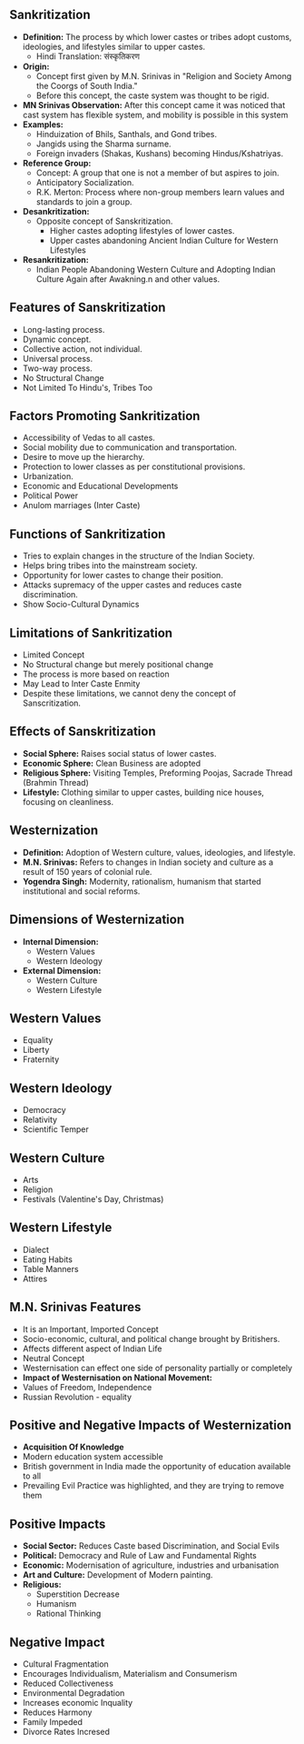 ## Sankritization

*   **Definition:** The process by which lower castes or tribes adopt customs, ideologies, and lifestyles similar to upper castes.
    *   Hindi Translation: संस्कृतिकरण
*   **Origin:**
    *   Concept first given by M.N. Srinivas in "Religion and Society Among the Coorgs of South India."
    *   Before this concept, the caste system was thought to be rigid.
*   **MN Srinivas Observation:** After this concept came it was noticed that cast system has flexible system, and mobility is possible in this system
*   **Examples:**
    *   Hinduization of Bhils, Santhals, and Gond tribes.
    *   Jangids using the Sharma surname.
    *   Foreign invaders (Shakas, Kushans) becoming Hindus/Kshatriyas.
*   **Reference Group:**
    *   Concept: A group that one is not a member of but aspires to join.
    *   Anticipatory Socialization.
    *   R.K. Merton: Process where non-group members learn values and standards to join a group.
*   **Desankritization:**
    *   Opposite concept of Sanskritization.
        *   Higher castes adopting lifestyles of lower castes.
        *   Upper castes abandoning Ancient Indian Culture for Western Lifestyles
*   **Resankritization:**
    *   Indian People Abandoning Western Culture and Adopting Indian Culture Again after Awakning.n and other values.

## Features of Sanskritization

*   Long-lasting process.
*   Dynamic concept.
*   Collective action, not individual.
*   Universal process.
*   Two-way process.
*   No Structural Change
*   Not Limited To Hindu's, Tribes Too

## Factors Promoting Sankritization

*   Accessibility of Vedas to all castes.
*   Social mobility due to communication and transportation.
*   Desire to move up the hierarchy.
*   Protection to lower classes as per constitutional provisions.
*   Urbanization.
*   Economic and Educational Developments
*   Political Power
*   Anulom marriages (Inter Caste)

## Functions of Sankritization

*   Tries to explain changes in the structure of the Indian Society.
*   Helps bring tribes into the mainstream society.
*   Opportunity for lower castes to change their position.
*   Attacks supremacy of the upper castes and reduces caste discrimination.
*   Show Socio-Cultural Dynamics

## Limitations of Sankritization

*   Limited Concept
*  No Structural change but merely positional change
*   The process is more based on reaction
*   May Lead to Inter Caste Enmity
*   Despite these limitations, we cannot deny the concept of Sanscritization.

## Effects of Sanskritization

*   **Social Sphere:** Raises social status of lower castes.
*   **Economic Sphere:** Clean Business are adopted
*   **Religious Sphere:** Visiting Temples, Preforming Poojas, Sacrade Thread (Brahmin Thread)
*   **Lifestyle:**  Clothing similar to upper castes, building nice houses, focusing on cleanliness.

## Westernization

*   **Definition:** Adoption of Western culture, values, ideologies, and lifestyle.
*   **M.N. Srinivas:** Refers to changes in Indian society and culture as a result of 150 years of colonial rule.
*   **Yogendra Singh:** Modernity, rationalism, humanism that started institutional and social reforms.


## Dimensions of Westernization

*   **Internal Dimension:**
    *   Western Values
    *   Western Ideology
*   **External Dimension:**
    *   Western Culture
    *   Western Lifestyle

## Western Values

*   Equality
*   Liberty
*   Fraternity

## Western Ideology

*   Democracy
*   Relativity
*   Scientific Temper

## Western Culture

*   Arts
*   Religion
*   Festivals (Valentine's Day, Christmas)

## Western Lifestyle

*   Dialect
*   Eating Habits
*   Table Manners
*   Attires

## M.N. Srinivas Features

*   It is an Important, Imported Concept
*   Socio-economic, cultural, and political change brought by Britishers.
*   Affects different aspect of Indian Life
*   Neutral Concept
*   Westernisation can effect one side of personality partially or completely
*   **Impact of Westernisation on National Movement:**
* Values of Freedom, Independence
*  Russian Revolution - equality

## Positive and Negative Impacts of Westernization

*   **Acquisition Of Knowledge**
*   Modern education system accessible
*   British government in India made the opportunity of education available to all
*   Prevailing Evil Practice was highlighted, and they are trying to remove them

## Positive Impacts

*   **Social Sector:** Reduces Caste based Discrimination, and Social Evils
*   **Political:** Democracy and Rule of Law and Fundamental Rights
*   **Economic:** Modernisation of agriculture, industries and urbanisation
*   **Art and Culture:** Development of Modern painting.
*   **Religious:**
    *   Superstition Decrease
    *   Humanism
    *   Rational Thinking

## Negative Impact

*   Cultural Fragmentation
*   Encourages Individualism, Materialism and Consumerism
*   Reduced Collectiveness
*   Environmental Degradation
*   Increases economic Inquality
*   Reduces Harmony
*   Family Impeded
*   Divorce Rates Incresed


